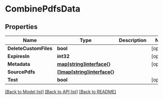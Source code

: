 # CombinePdfsData

## Properties
Name | Type | Description | Notes
------------ | ------------- | ------------- | -------------
**DeleteCustomFiles** | **bool** |  | [optional] 
**ExpiresIn** | **int32** |  | [optional] 
**Metadata** | [**map[string]interface{}**](map[string]interface{}.md) |  | [optional] 
**SourcePdfs** | [**[]map[string]interface{}**](map[string]interface{}.md) |  | 
**Test** | **bool** |  | [optional] 

[[Back to Model list]](../README.md#documentation-for-models) [[Back to API list]](../README.md#documentation-for-api-endpoints) [[Back to README]](../README.md)


